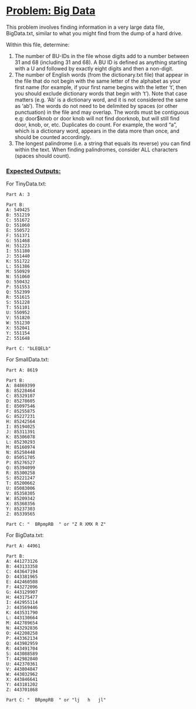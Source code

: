 # <ins>Problem: Big Data</ins>
This problem involves finding information in a very large data file, BigData.txt, similar to what you might find from the dump of a hard drive.

Within this file, determine:
1. The number of BU-IDs in the file whose digits add to a number between 31 and 68 (including 31 and 68). A BU ID is defined as anything starting with a U and
followed by exactly eight digits and then a non-digit.
2. The number of English words (from the dictionary.txt file) that appear in the file
that do not begin with the same letter of the alphabet as your first name (for example, if your first name begins with the letter ‘t’, then you should exclude dictionary words that begin with ‘t’). Note that case matters (e.g. ‘Ab’ is a dictionary word, and it is not considered the same as ‘ab’). The words do not need to be delimited by spaces (or other punctuation) in the file and may overlap. The words must be contiguous e.g: door$knob or door knob will not find doorknob, but will still find door, knob, or, etc. Duplicates do count. For example, the word “a”, which is a dictionary word, appears in the data more than once, and should be counted accordingly.
3. The longest palindrome (i.e. a string that equals its reverse) you can find within the text. When finding palindromes, consider ALL characters (spaces should count).

### <ins>Expected Outputs:</ins>

For TinyData.txt:

    Part A: 3

    Part B:
    A: 549425
    B: 551219
    C: 551672
    D: 551060
    E: 550572
    F: 551371
    G: 551468
    H: 551223
    I: 551180
    J: 551440
    K: 551722
    L: 551386
    M: 550929
    N: 551060
    O: 550432
    P: 551553
    Q: 552399
    R: 551615
    S: 551228
    T: 551101
    U: 550952
    V: 551820
    W: 551230
    X: 552041
    Y: 551154
    Z: 551648

    Part C: "bLEQELb"

For SmallData.txt:

    Part A: 8619

    Part B:
    A: 84869399
    B: 85228464
    C: 85329107
    D: 85278605
    E: 85097546
    F: 85255875
    G: 85227231
    H: 85242564
    I: 85194025
    J: 85311391
    K: 85306078
    L: 85230293
    M: 85160974
    N: 85258448
    O: 85051705
    P: 85276527
    Q: 85394099
    R: 85300258
    S: 85221247
    T: 85200662
    U: 85083006
    V: 85358305
    W: 85209342
    X: 85368356
    Y: 85237303
    Z: 85339565

    Part C: "  BRpmpRB  " or "Z R XMX R Z"

For BigData.txt:

    Part A: 44961

    Part B:
    A: 441273126
    B: 443133358
    C: 443647194
    D: 443381965
    E: 442460508
    F: 443272096
    G: 443129907
    H: 443175477
    I: 442955114
    J: 443569446
    K: 443531790
    L: 443130664
    M: 442789654
    N: 443292836
    O: 442208258
    P: 443362134
    Q: 443982959
    R: 443491704
    S: 443088589
    T: 442982840
    U: 442370361
    V: 443804847
    W: 443032962
    X: 443846641
    Y: 443181202
    Z: 443701868

    Part C: "  BRpmpRB  " or "lj   h   jl"
